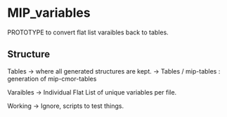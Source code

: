 # MIP_variables
PROTOTYPE to convert flat list varaibles back to tables. 



## Structure
Tables -> where all generated structures are kept. 
    -> Tables / mip-tables  : generation of mip-cmor-tables

Varaibles -> Individual Flat List of unique variables per file. 


Working -> Ignore, scripts to test things. 

